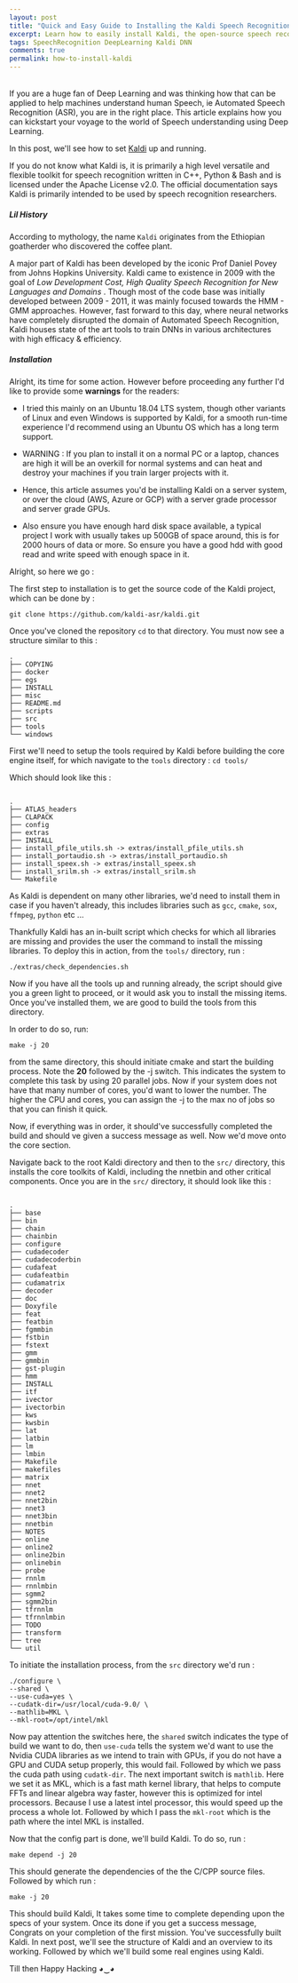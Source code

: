 ```yaml
---
layout: post
title: "Quick and Easy Guide to Installing the Kaldi Speech Recognition Toolkit on Your Computer"
excerpt: Learn how to easily install Kaldi, the open-source speech recognition toolkit, on your computer. Follow our step-by-step guide and start using Kaldi to transcribe and recognize speech in your own projects. This tutorial covers the installation process for Windows, Mac, and Linux operating systems. Boost your productivity and accuracy with Kaldi's powerful speech recognition capabilities.
tags: SpeechRecognition DeepLearning Kaldi DNN
comments: true
permalink: how-to-install-kaldi
---
```

<br>
If you are a huge fan of Deep Learning and was thinking how that can be applied to help machines understand human Speech, ie Automated Speech Recognition (ASR), you are in the right place. This article explains how you can kickstart your voyage to the world of Speech understanding using Deep Learning.

In this post, we'll see how to set [Kaldi](https://kaldi-asr.org) up and running.  

If you do not know what Kaldi is, it is primarily a high level versatile and flexible toolkit for speech recognition written in C++, Python & Bash and is licensed under the Apache License v2.0. The official documentation says Kaldi is primarily intended to be used by speech recognition researchers.

##### Lil History
According to mythology, the name `Kaldi` originates from the Ethiopian goatherder who discovered the coffee plant.

A major part of Kaldi has been developed by the iconic Prof Daniel Povey from Johns Hopkins University. Kaldi came to existence in 2009 with the goal of *Low Development Cost, High Quality Speech Recognition for New Languages and Domains* .
Though most of the code base was initially developed between 2009 - 2011, it was mainly focused towards the HMM - GMM approaches. However, fast forward to this day, where neural networks have completely disrupted the domain of Automated Speech Recognition, Kaldi houses state of the art tools to train DNNs in various architectures with high efficacy & efficiency. 

##### Installation
Alright, its time for some action. However before proceeding any further I'd like to provide some **warnings** for the readers:

* I tried this mainly on an Ubuntu 18.04 LTS system, though other variants of Linux and even Windows is supported by Kaldi, for a smooth run-time experience I'd recommend using an Ubuntu OS which has a long term support. 

* WARNING : If you plan to install it on a normal PC or a laptop, chances are high it will be an overkill for normal systems and can heat and destroy your machines if you train larger projects with it. 

* Hence, this article assumes you'd be installing Kaldi on a server system, or over the cloud (AWS, Azure or GCP) with a server grade processor and server grade GPUs. 

* Also ensure you have enough hard disk space available, a typical project I work with usually takes up 500GB of space around, this is for 2000 hours of data or more. So ensure you have a good hdd with good read and write speed with enough space in it. 

Alright, so here we go :

The first step to installation is to get the source code of the Kaldi project, which can be done by : 

```
git clone https://github.com/kaldi-asr/kaldi.git
```

Once you've cloned the repository `cd` to that directory. You must now see a structure similar to this : 

```
.
├── COPYING
├── docker
├── egs
├── INSTALL
├── misc
├── README.md
├── scripts
├── src
├── tools
└── windows

```

First we'll need to setup the tools required by Kaldi before building the core engine itself, for which navigate to the `tools` directory : `cd tools/`

Which should look like this : 

```

.
├── ATLAS_headers
├── CLAPACK
├── config
├── extras
├── INSTALL
├── install_pfile_utils.sh -> extras/install_pfile_utils.sh
├── install_portaudio.sh -> extras/install_portaudio.sh
├── install_speex.sh -> extras/install_speex.sh
├── install_srilm.sh -> extras/install_srilm.sh
└── Makefile

```

As Kaldi is dependent on many other libraries, we'd need to install them in case if you haven't already, this includes libraries such as `gcc`, `cmake`, `sox`, `ffmpeg`, `python` etc ...

Thankfully Kaldi has an in-built script which checks for which all libraries are missing and provides the user the command to install the missing libraries. To deploy this in action, from the `tools/` directory, run : 

```
./extras/check_dependencies.sh
```

Now if you have all the tools up and running already, the script should give you a green light to proceed, or it would ask you to install the missing items. Once you've installed them, we are good to build the tools from this directory.

In order to do so, run: 

```
make -j 20
```
from the same directory, this should initiate cmake and start the building process. Note the **20** followed by the -j switch. This indicates the system to complete this task by using 20 parallel jobs. Now if your system does not have that many number of cores, you'd want to lower the number. The higher the CPU and cores, you can assign the -j to the max no of jobs so that you can finish it quick. 

Now, if everything was in order, it should've successfully completed the build and should ve given a success message as well. Now we'd move onto the core section. 

Navigate back to the root Kaldi directory and then to the `src/` directory, this installs the core toolkits of Kaldi, including the nnetbin and other critical components. Once you are in the `src/` directory, it should look like this : 

```

.
├── base
├── bin
├── chain
├── chainbin
├── configure
├── cudadecoder
├── cudadecoderbin
├── cudafeat
├── cudafeatbin
├── cudamatrix
├── decoder
├── doc
├── Doxyfile
├── feat
├── featbin
├── fgmmbin
├── fstbin
├── fstext
├── gmm
├── gmmbin
├── gst-plugin
├── hmm
├── INSTALL
├── itf
├── ivector
├── ivectorbin
├── kws
├── kwsbin
├── lat
├── latbin
├── lm
├── lmbin
├── Makefile
├── makefiles
├── matrix
├── nnet
├── nnet2
├── nnet2bin
├── nnet3
├── nnet3bin
├── nnetbin
├── NOTES
├── online
├── online2
├── online2bin
├── onlinebin
├── probe
├── rnnlm
├── rnnlmbin
├── sgmm2
├── sgmm2bin
├── tfrnnlm
├── tfrnnlmbin
├── TODO
├── transform
├── tree
└── util

```

To initiate the installation process, from the `src` directory we'd run :

```
./configure \
--shared \
--use-cuda=yes \
--cudatk-dir=/usr/local/cuda-9.0/ \
--mathlib=MKL \
--mkl-root=/opt/intel/mkl

```

Now pay attention the switches here, the `shared` switch indicates the type of build we want to do, then `use-cuda` tells the system we'd want to use the Nvidia CUDA libraries as we intend to train with GPUs, if you do not have a GPU and CUDA setup properly, this would fail. Followed by which we pass the cuda path using `cudatk-dir`. The next important switch is `mathlib`. Here we set it as MKL, which is a fast math kernel library, that helps to compute FFTs and linear algebra way faster, however this is optimized for intel processors. Because I use a latest intel processor, this would speed up the process a whole lot. Followed by which I pass the `mkl-root` which is the path where the intel MKL is installed. 

Now that the config part is done, we'll build Kaldi. To do so, run :

```
make depend -j 20
```

This should generate the dependencies of the the C/CPP source files. Followed by which run :

```
make -j 20
```

This should build Kaldi, It takes some time to complete depending upon the specs of your system. Once its done if you get a success message, Congrats on your completion of the first mission. You've successfully built Kaldi. In next post, we'll see the structure of Kaldi and an overview to its working. Followed by which we'll build some real engines using Kaldi. 

Till then Happy Hacking ◕‿◕
